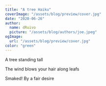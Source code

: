 ```yaml
---
title: "A tree Haiku"
coverImage: "/assets/blog/preview/cover.jpg"
date: "2020-06-26"
author:
  name: dRuivo
  picture: "/assets/blog/authors/joe.jpeg"
ogImage:
  url: "/assets/blog/preview/cover.jpg"
color: "green"
---
```


A tree standing tall

The wind blows your hair along leafs

Smaked! By a fair desire
